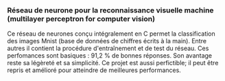 ### Réseau de neurone pour la reconnaissance visuelle machine (multilayer perceptron for computer vision)
Ce réseau de neurones conçu intégralement en C permet la classification des images Mnist (base de données de chiffres écrits à la main).
Entre autres il contient la procédure d'entraînement et de test du réseau.
Ces perfomances sont basiques : 91,2 % de bonnes réponses.
Son avantage reste sa légèreté et sa simplicité.
Ce projet est aussi perfictible; il peut être repris et amélioré pour atteindre de meilleures performances.
